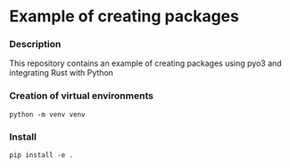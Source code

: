 # Example of creating packages

### Description

This repository contains an example of creating packages using pyo3 and integrating Rust with Python

### Creation of virtual environments

`python -m venv venv`

### Install

`pip install -e .`
